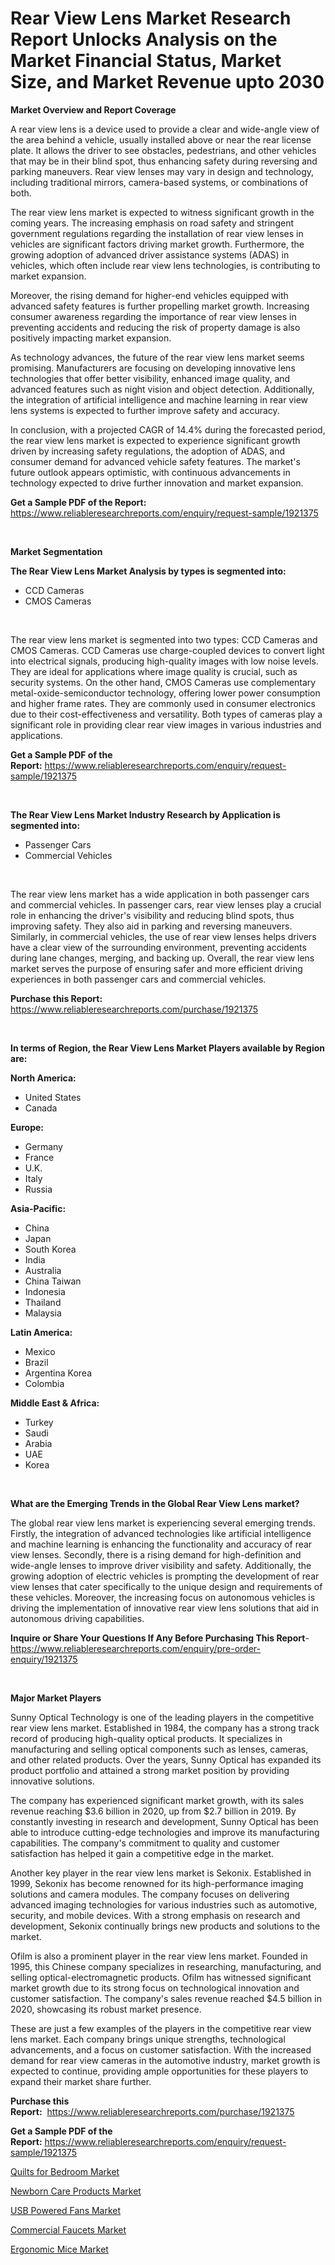 <p><h1>Rear View Lens Market Research Report Unlocks Analysis on the Market Financial Status, Market Size, and Market Revenue upto 2030</h1></p><p><strong>Market Overview and Report Coverage</strong></p>
<p><p>A rear view lens is a device used to provide a clear and wide-angle view of the area behind a vehicle, usually installed above or near the rear license plate. It allows the driver to see obstacles, pedestrians, and other vehicles that may be in their blind spot, thus enhancing safety during reversing and parking maneuvers. Rear view lenses may vary in design and technology, including traditional mirrors, camera-based systems, or combinations of both.</p><p>The rear view lens market is expected to witness significant growth in the coming years. The increasing emphasis on road safety and stringent government regulations regarding the installation of rear view lenses in vehicles are significant factors driving market growth. Furthermore, the growing adoption of advanced driver assistance systems (ADAS) in vehicles, which often include rear view lens technologies, is contributing to market expansion.</p><p>Moreover, the rising demand for higher-end vehicles equipped with advanced safety features is further propelling market growth. Increasing consumer awareness regarding the importance of rear view lenses in preventing accidents and reducing the risk of property damage is also positively impacting market expansion.</p><p>As technology advances, the future of the rear view lens market seems promising. Manufacturers are focusing on developing innovative lens technologies that offer better visibility, enhanced image quality, and advanced features such as night vision and object detection. Additionally, the integration of artificial intelligence and machine learning in rear view lens systems is expected to further improve safety and accuracy.</p><p>In conclusion, with a projected CAGR of 14.4% during the forecasted period, the rear view lens market is expected to experience significant growth driven by increasing safety regulations, the adoption of ADAS, and consumer demand for advanced vehicle safety features. The market's future outlook appears optimistic, with continuous advancements in technology expected to drive further innovation and market expansion.</p></p>
<p><strong>Get a Sample PDF of the Report:</strong> <a href="https://www.reliableresearchreports.com/enquiry/request-sample/1921375">https://www.reliableresearchreports.com/enquiry/request-sample/1921375</a></p>
<p>&nbsp;</p>
<p><strong>Market Segmentation</strong></p>
<p><strong>The Rear View Lens Market Analysis by types is segmented into:</strong></p>
<p><ul><li>CCD Cameras</li><li>CMOS Cameras</li></ul></p>
<p>&nbsp;</p>
<p><p>The rear view lens market is segmented into two types: CCD Cameras and CMOS Cameras. CCD Cameras use charge-coupled devices to convert light into electrical signals, producing high-quality images with low noise levels. They are ideal for applications where image quality is crucial, such as security systems. On the other hand, CMOS Cameras use complementary metal-oxide-semiconductor technology, offering lower power consumption and higher frame rates. They are commonly used in consumer electronics due to their cost-effectiveness and versatility. Both types of cameras play a significant role in providing clear rear view images in various industries and applications.</p></p>
<p><strong>Get a Sample PDF of the Report:</strong>&nbsp;<a href="https://www.reliableresearchreports.com/enquiry/request-sample/1921375">https://www.reliableresearchreports.com/enquiry/request-sample/1921375</a></p>
<p>&nbsp;</p>
<p><strong>The Rear View Lens Market Industry Research by Application is segmented into:</strong></p>
<p><ul><li>Passenger Cars</li><li>Commercial Vehicles</li></ul></p>
<p>&nbsp;</p>
<p><p>The rear view lens market has a wide application in both passenger cars and commercial vehicles. In passenger cars, rear view lenses play a crucial role in enhancing the driver's visibility and reducing blind spots, thus improving safety. They also aid in parking and reversing maneuvers. Similarly, in commercial vehicles, the use of rear view lenses helps drivers have a clear view of the surrounding environment, preventing accidents during lane changes, merging, and backing up. Overall, the rear view lens market serves the purpose of ensuring safer and more efficient driving experiences in both passenger cars and commercial vehicles.</p></p>
<p><strong>Purchase this Report:</strong>&nbsp; <a href="https://www.reliableresearchreports.com/purchase/1921375">https://www.reliableresearchreports.com/purchase/1921375</a></p>
<p>&nbsp;</p>
<p><strong>In terms of Region, the Rear View Lens Market Players available by Region are:</strong></p>
<p>
    <p> <strong> North America: </strong>
        <ul>
            <li>United States</li>
            <li>Canada</li>
        </ul>
        </p> 
    <p> <strong> Europe: </strong>
        <ul>
            <li>Germany</li>
            <li>France</li>
            <li>U.K.</li>
            <li>Italy</li>
            <li>Russia</li>
        </ul>
        </p> 
    <p> <strong> Asia-Pacific: </strong>
        <ul>
            <li>China</li>
            <li>Japan</li>
            <li>South Korea</li>
            <li>India</li>
            <li>Australia</li>
            <li>China Taiwan</li>
            <li>Indonesia</li>
            <li>Thailand</li>
            <li>Malaysia</li>
        </ul>
        </p> 
    <p> <strong> Latin America: </strong>
        <ul>
            <li>Mexico</li>
            <li>Brazil</li>
            <li>Argentina Korea</li>
            <li>Colombia</li>
        </ul>
        </p> 
    <p> <strong> Middle East & Africa: </strong>
        <ul>
            <li>Turkey</li>
            <li>Saudi</li>
            <li>Arabia</li>
            <li>UAE</li>
            <li>Korea</li>
        </ul>
    </p>
    </p>
<p>&nbsp;</p>
<p><strong>What are the Emerging Trends in the Global Rear View Lens market?</strong></p>
<p><p>The global rear view lens market is experiencing several emerging trends. Firstly, the integration of advanced technologies like artificial intelligence and machine learning is enhancing the functionality and accuracy of rear view lenses. Secondly, there is a rising demand for high-definition and wide-angle lenses to improve driver visibility and safety. Additionally, the growing adoption of electric vehicles is prompting the development of rear view lenses that cater specifically to the unique design and requirements of these vehicles. Moreover, the increasing focus on autonomous vehicles is driving the implementation of innovative rear view lens solutions that aid in autonomous driving capabilities.</p></p>
<p><strong>Inquire or Share Your Questions If Any Before Purchasing This Report</strong>- <a href="https://www.reliableresearchreports.com/enquiry/pre-order-enquiry/1921375">https://www.reliableresearchreports.com/enquiry/pre-order-enquiry/1921375</a></p>
<p>&nbsp;</p>
<p><strong>Major Market Players</strong></p>
<p><p>Sunny Optical Technology is one of the leading players in the competitive rear view lens market. Established in 1984, the company has a strong track record of producing high-quality optical products. It specializes in manufacturing and selling optical components such as lenses, cameras, and other related products. Over the years, Sunny Optical has expanded its product portfolio and attained a strong market position by providing innovative solutions.</p><p>The company has experienced significant market growth, with its sales revenue reaching $3.6 billion in 2020, up from $2.7 billion in 2019. By constantly investing in research and development, Sunny Optical has been able to introduce cutting-edge technologies and improve its manufacturing capabilities. The company's commitment to quality and customer satisfaction has helped it gain a competitive edge in the market.</p><p>Another key player in the rear view lens market is Sekonix. Established in 1999, Sekonix has become renowned for its high-performance imaging solutions and camera modules. The company focuses on delivering advanced imaging technologies for various industries such as automotive, security, and mobile devices. With a strong emphasis on research and development, Sekonix continually brings new products and solutions to the market.</p><p>Ofilm is also a prominent player in the rear view lens market. Founded in 1995, this Chinese company specializes in researching, manufacturing, and selling optical-electromagnetic products. Ofilm has witnessed significant market growth due to its strong focus on technological innovation and customer satisfaction. The company's sales revenue reached $4.5 billion in 2020, showcasing its robust market presence.</p><p>These are just a few examples of the players in the competitive rear view lens market. Each company brings unique strengths, technological advancements, and a focus on customer satisfaction. With the increased demand for rear view cameras in the automotive industry, market growth is expected to continue, providing ample opportunities for these players to expand their market share further.</p></p>
<p><strong>Purchase this Report:</strong>&nbsp;&nbsp;<a href="https://www.reliableresearchreports.com/purchase/1921375">https://www.reliableresearchreports.com/purchase/1921375</a></p>
<p></p>
<p><strong>Get a Sample PDF of the Report:</strong>&nbsp;<a href="https://www.reliableresearchreports.com/enquiry/request-sample/1921375">https://www.reliableresearchreports.com/enquiry/request-sample/1921375</a></p>
<p><p><a href="https://www.linkedin.com/pulse/quilts-bedroom-market-research-report-provides-thorough-rsbge/">Quilts for Bedroom Market</a></p><p><a href="https://medium.com/@there.mix.bring/newborn-care-products-market-analysis-and-sze-forecasted-for-period-from-2023-to-2030-1ea91525a499">Newborn Care Products Market</a></p><p><a href="https://www.linkedin.com/pulse/usb-powered-fans-market-challenges-opportunities-growth-qveae/">USB Powered Fans Market</a></p><p><a href="https://medium.com/@read.code.store/commercial-faucets-market-size-market-outlook-and-market-forecast-2023-to-2030-b64bf2f77814">Commercial Faucets Market</a></p><p><a href="https://www.linkedin.com/pulse/ergonomic-mice-market-share-amp-new-trends-analysis-report-zc8oe/">Ergonomic Mice Market</a></p></p>